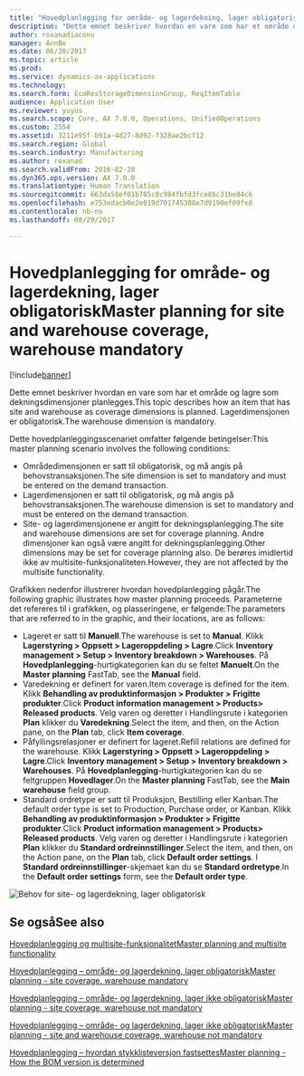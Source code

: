 ```yaml
---
title: "Hovedplanlegging for område- og lagerdekning, lager obligatorisk"
description: "Dette emnet beskriver hvordan en vare som har et område og lagre som dekningsdimensjoner planlegges. Lagerdimensjonen er obligatorisk."
author: roxanadiaconu
manager: AnnBe
ms.date: 06/20/2017
ms.topic: article
ms.prod: 
ms.service: dynamics-ax-applications
ms.technology: 
ms.search.form: EcoResStorageDimensionGroup, ReqItemTable
audience: Application User
ms.reviewer: yuyus
ms.search.scope: Core, AX 7.0.0, Operations, UnifiedOperations
ms.custom: 2554
ms.assetid: 3211e95f-b91a-4d27-8d92-f328ae2bcf12
ms.search.region: Global
ms.search.industry: Manufacturing
ms.author: roxanad
ms.search.validFrom: 2016-02-28
ms.dyn365.ops.version: AX 7.0.0
ms.translationtype: Human Translation
ms.sourcegitcommit: 663da58ef01b705c0c984fbfd3fce8bc31be04c6
ms.openlocfilehash: e753edacb0e2e019d701745308e7d9190ef09fe8
ms.contentlocale: nb-no
ms.lasthandoff: 08/29/2017

---
```


# <a name="master-planning-for-site-and-warehouse-coverage-warehouse-mandatory"></a><span data-ttu-id="bd67a-104">Hovedplanlegging for område- og lagerdekning, lager obligatorisk</span><span class="sxs-lookup"><span data-stu-id="bd67a-104">Master planning for site and warehouse coverage, warehouse mandatory</span></span>

[!include[banner](../includes/banner.md)]


<span data-ttu-id="bd67a-105">Dette emnet beskriver hvordan en vare som har et område og lagre som dekningsdimensjoner planlegges.</span><span class="sxs-lookup"><span data-stu-id="bd67a-105">This topic describes how an item that has site and warehouse as coverage dimensions is planned.</span></span> <span data-ttu-id="bd67a-106">Lagerdimensjonen er obligatorisk.</span><span class="sxs-lookup"><span data-stu-id="bd67a-106">The warehouse dimension is mandatory.</span></span>

<span data-ttu-id="bd67a-107">Dette hovedplanleggingsscenariet omfatter følgende betingelser:</span><span class="sxs-lookup"><span data-stu-id="bd67a-107">This master planning scenario involves the following conditions:</span></span>

-   <span data-ttu-id="bd67a-108">Områdedimensjonen er satt til obligatorisk, og må angis på behovstransaksjonen.</span><span class="sxs-lookup"><span data-stu-id="bd67a-108">The site dimension is set to mandatory and must be entered on the demand transaction.</span></span>
-   <span data-ttu-id="bd67a-109">Lagerdimensjonen er satt til obligatorisk, og må angis på behovstransaksjonen.</span><span class="sxs-lookup"><span data-stu-id="bd67a-109">The warehouse dimension is set to mandatory and must be entered on the demand transaction.</span></span>
-   <span data-ttu-id="bd67a-110">Site- og lagerdimensjonene er angitt for dekningsplanlegging.</span><span class="sxs-lookup"><span data-stu-id="bd67a-110">The site and warehouse dimensions are set for coverage planning.</span></span> <span data-ttu-id="bd67a-111">Andre dimensjoner kan også være angitt for dekningsplanlegging.</span><span class="sxs-lookup"><span data-stu-id="bd67a-111">Other dimensions may be set for coverage planning also.</span></span> <span data-ttu-id="bd67a-112">De berøres imidlertid ikke av multisite-funksjonaliteten.</span><span class="sxs-lookup"><span data-stu-id="bd67a-112">However, they are not affected by the multisite functionality.</span></span>

<span data-ttu-id="bd67a-113">Grafikken nedenfor illustrerer hvordan hovedplanlegging pågår.</span><span class="sxs-lookup"><span data-stu-id="bd67a-113">The following graphic illustrates how master planning proceeds.</span></span> <span data-ttu-id="bd67a-114">Parameterne det refereres til i grafikken, og plasseringene, er følgende:</span><span class="sxs-lookup"><span data-stu-id="bd67a-114">The parameters that are referred to in the graphic, and their locations, are as follows:</span></span>
-   <span data-ttu-id="bd67a-115">Lageret er satt til **Manuell**.</span><span class="sxs-lookup"><span data-stu-id="bd67a-115">The warehouse is set to **Manual**.</span></span> <span data-ttu-id="bd67a-116">Klikk **Lagerstyring &gt; Oppsett &gt; Lageroppdeling &gt; Lagre**.</span><span class="sxs-lookup"><span data-stu-id="bd67a-116">Click **Inventory management &gt; Setup &gt; Inventory breakdown &gt; Warehouses**.</span></span> <span data-ttu-id="bd67a-117">På **Hovedplanlegging**-hurtigkategorien kan du se feltet **Manuelt**.</span><span class="sxs-lookup"><span data-stu-id="bd67a-117">On the **Master planning** FastTab, see the **Manual** field.</span></span>
-   <span data-ttu-id="bd67a-118">Varedekning er definert for varen.</span><span class="sxs-lookup"><span data-stu-id="bd67a-118">Item coverage is defined for the item.</span></span> <span data-ttu-id="bd67a-119">Klikk **Behandling av produktinformasjon &gt; Produkter &gt; Frigitte produkter**.</span><span class="sxs-lookup"><span data-stu-id="bd67a-119">Click **Product information management &gt; Products&gt; Released products**.</span></span> <span data-ttu-id="bd67a-120">Velg varen og deretter i Handlingsrute i kategorien **Plan** klikker du **Varedekning**.</span><span class="sxs-lookup"><span data-stu-id="bd67a-120">Select the item, and then, on the Action pane, on the **Plan** tab, click **Item coverage**.</span></span>
-   <span data-ttu-id="bd67a-121">Påfyllingsrelasjoner er definert for lageret.</span><span class="sxs-lookup"><span data-stu-id="bd67a-121">Refill relations are defined for the warehouse.</span></span> <span data-ttu-id="bd67a-122">Klikk **Lagerstyring &gt; Oppsett &gt; Lageroppdeling &gt; Lagre**.</span><span class="sxs-lookup"><span data-stu-id="bd67a-122">Click **Inventory management &gt; Setup &gt; Inventory breakdown &gt; Warehouses**.</span></span> <span data-ttu-id="bd67a-123">På **Hovedplanlegging**-hurtigkategorien kan du se feltgruppen **Hovedlager**.</span><span class="sxs-lookup"><span data-stu-id="bd67a-123">On the **Master planning** FastTab, see the **Main warehouse** field group.</span></span>
-   <span data-ttu-id="bd67a-124">Standard ordretype er satt til Produksjon, Bestilling eller Kanban.</span><span class="sxs-lookup"><span data-stu-id="bd67a-124">The default order type is set to Production, Purchase order, or Kanban.</span></span> <span data-ttu-id="bd67a-125">Klikk **Behandling av produktinformasjon &gt; Produkter &gt; Frigitte produkter**.</span><span class="sxs-lookup"><span data-stu-id="bd67a-125">Click **Product information management &gt; Products&gt; Released products**.</span></span> <span data-ttu-id="bd67a-126">Velg varen og deretter i Handlingsrute i kategorien **Plan** klikker du **Standard ordreinnstillinger**.</span><span class="sxs-lookup"><span data-stu-id="bd67a-126">Select the item, and then, on the Action pane, on the **Plan** tab, click **Default order settings**.</span></span> <span data-ttu-id="bd67a-127">I **Standard ordreinnstillinger**-skjemaet kan du se **Standard ordretype**.</span><span class="sxs-lookup"><span data-stu-id="bd67a-127">In the **Default order settings** form, see the **Default order type**.</span></span>

![Behov for site- og lagerdekning, lager obligatorisk](./media/multisitedemandexplosionscenarioforsiteandwarehousecoveragewarehousemandatory.jpg)



<a name="see-also"></a><span data-ttu-id="bd67a-129">Se også</span><span class="sxs-lookup"><span data-stu-id="bd67a-129">See also</span></span>
--------

[<span data-ttu-id="bd67a-130">Hovedplanlegging og multisite-funksjonalitet</span><span class="sxs-lookup"><span data-stu-id="bd67a-130">Master planning and multisite functionality</span></span>](master-plan-multisite-functionality.md)

[<span data-ttu-id="bd67a-131">Hovedplanlegging – område- og lagerdekning, lager obligatorisk</span><span class="sxs-lookup"><span data-stu-id="bd67a-131">Master planning - site coverage, warehouse mandatory</span></span>](master-plan-site-coverage-warehouse-mandatory.md)

[<span data-ttu-id="bd67a-132">Hovedplanlegging – område- og lagerdekning, lager ikke obligatorisk</span><span class="sxs-lookup"><span data-stu-id="bd67a-132">Master planning - site coverage, warehouse not mandatory</span></span>](master-plan-site-coverage-warehouse-not-mandatory.md)

[<span data-ttu-id="bd67a-133">Hovedplanlegging – område- og lagerdekning, lager ikke obligatorisk</span><span class="sxs-lookup"><span data-stu-id="bd67a-133">Master planning - site and warehouse coverage, warehouse not mandatory</span></span>](master-plan-site-warehouse-coverage-warehouse-not-mandatory.md)

[<span data-ttu-id="bd67a-134">Hovedplanlegging – hvordan stykklisteversjon fastsettes</span><span class="sxs-lookup"><span data-stu-id="bd67a-134">Master planning - How the BOM version is determined</span></span>](master-plan-bom-version-determined.md)




